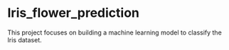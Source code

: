 # Iris_flower_prediction
This project focuses on building a machine learning model to classify the Iris dataset.
